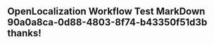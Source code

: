 <properties
ms.topic="hero-topic"
ms.test1="hero-topic"
ms.test2="test"/>

## OpenLocalization Workflow Test MarkDown 90a0a8ca-0d88-4803-8f74-b43350f51d3b thanks!
